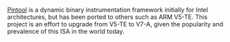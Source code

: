 [Pintool](http://www.pintool.com) is a dynamic binary instrumentation framework initially for Intel architectures, but has been ported to others such as ARM V5-TE. This project is an effort to upgrade from V5-TE to V7-A, given the popularity and prevalence of this ISA in the world today.